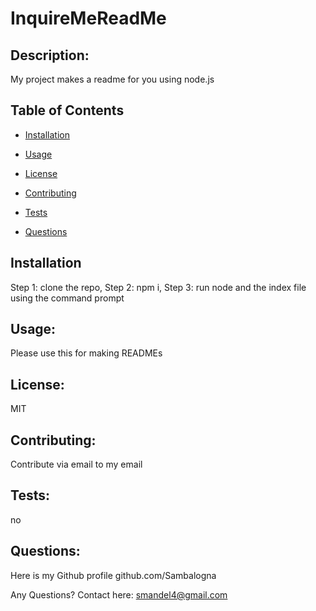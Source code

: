 # InquireMeReadMe 

## Description:

My project makes a readme for you using node.js 
 
## Table of Contents

* [Installation](#Installation)

* [Usage](#Usage)

* [License](#License)

* [Contributing](#Contributing)

* [Tests](#Tests)

* [Questions](#Questions)

## Installation

Step 1: clone the repo, Step 2: npm i, Step 3: run node and the index file using the command prompt 

## Usage:

Please use this for making READMEs 
 
## License:

MIT 
 
## Contributing:

Contribute via email to my email 
 
## Tests:

no 
 
## Questions:

Here is my Github profile github.com/Sambalogna 
 
Any Questions? Contact here: smandel4@gmail.com

                            